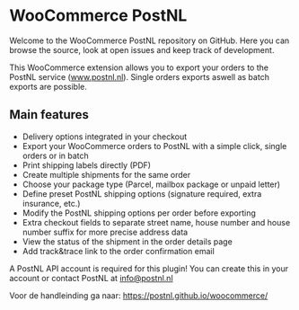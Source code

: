 # WooCommerce PostNL
Welcome to the WooCommerce PostNL repository on GitHub. Here you can browse the source, look at open issues and keep track of development.

This WooCommerce extension allows you to export your orders to the PostNL service (www.postnl.nl). Single orders exports aswell as batch exports are possible.

## Main features
- Delivery options integrated in your checkout
- Export your WooCommerce orders to PostNL with a simple click, single orders or in batch
- Print shipping labels directly (PDF)
- Create multiple shipments for the same order
- Choose your package type (Parcel, mailbox package or unpaid letter)
- Define preset PostNL shipping options (signature required, extra insurance, etc.)
- Modify the PostNL shipping options per order before exporting
- Extra checkout fields to separate street name, house number and house number suffix for more precise address data
- View the status of the shipment in the order details page
- Add track&trace link to the order confirmation email

A PostNL API account is required for this plugin! You can create this in your account or contact PostNL at info@postnl.nl

Voor de handleinding ga naar: https://postnl.github.io/woocommerce/

